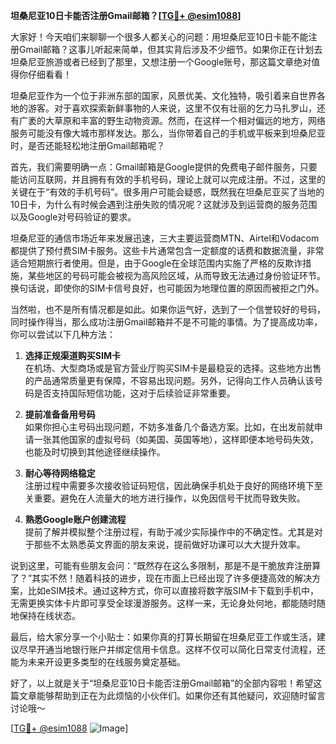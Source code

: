 **坦桑尼亚10日卡能否注册Gmail邮箱？[[TG💪+ @esim1088](https://t.me/s/esim1088)]**

大家好！今天咱们来聊聊一个很多人都关心的问题：用坦桑尼亚10日卡能不能注册Gmail邮箱？这事儿听起来简单，但其实背后涉及不少细节。如果你正在计划去坦桑尼亚旅游或者已经到了那里，又想注册一个Google账号，那这篇文章绝对值得你仔细看看！

坦桑尼亚作为一个位于非洲东部的国家，风景优美、文化独特，吸引着来自世界各地的游客。对于喜欢探索新鲜事物的人来说，这里不仅有壮丽的乞力马扎罗山，还有广袤的大草原和丰富的野生动物资源。然而，在这样一个相对偏远的地方，网络服务可能没有像大城市那样发达。那么，当你带着自己的手机或平板来到坦桑尼亚时，是否还能轻松地注册Gmail邮箱呢？

首先，我们需要明确一点：Gmail邮箱是Google提供的免费电子邮件服务，只要能访问互联网，并且拥有有效的手机号码，理论上就可以完成注册。不过，这里的关键在于“有效的手机号码”。很多用户可能会疑惑，既然我在坦桑尼亚买了当地的10日卡，为什么有时候会遇到注册失败的情况呢？这就涉及到运营商的服务范围以及Google对号码验证的要求。

坦桑尼亚的通信市场近年来发展迅速，三大主要运营商MTN、Airtel和Vodacom都提供了预付费SIM卡服务。这些卡片通常包含一定额度的话费和数据流量，非常适合短期旅行者使用。但是，由于Google在全球范围内实施了严格的反欺诈措施，某些地区的号码可能会被视为高风险区域，从而导致无法通过身份验证环节。换句话说，即使你的SIM卡信号良好，也可能因为地理位置的原因而被拒之门外。

当然啦，也不是所有情况都是如此。如果你运气好，选到了一个信誉较好的号码，同时操作得当，那么成功注册Gmail邮箱并不是不可能的事情。为了提高成功率，你可以尝试以下几种方法：

1. **选择正规渠道购买SIM卡**  
   在机场、大型商场或是官方营业厅购买SIM卡是最稳妥的选择。这些地方出售的产品通常质量更有保障，不容易出现问题。另外，记得向工作人员确认该号码是否支持国际短信功能，这对于后续验证非常重要。

2. **提前准备备用号码**  
   如果你担心主号码出现问题，不妨多准备几个备选方案。比如，在出发前就申请一张其他国家的虚拟号码（如美国、英国等地），这样即便本地号码失效，也能及时切换到其他途径继续操作。

3. **耐心等待网络稳定**  
   注册过程中需要多次接收验证码短信，因此确保手机处于良好的网络环境下至关重要。避免在人流量大的地方进行操作，以免因信号干扰而导致失败。

4. **熟悉Google账户创建流程**  
   提前了解并模拟整个注册过程，有助于减少实际操作中的不确定性。尤其是对于那些不太熟悉英文界面的朋友来说，提前做好功课可以大大提升效率。

说到这里，可能有些朋友会问：“既然存在这么多限制，那是不是干脆放弃注册算了？”其实不然！随着科技的进步，现在市面上已经出现了许多便捷高效的解决方案，比如eSIM技术。通过这种方式，你可以直接将数字版SIM卡下载到手机中，无需更换实体卡片即可享受全球漫游服务。这样一来，无论身处何地，都能随时随地保持在线状态。

最后，给大家分享一个小贴士：如果你真的打算长期留在坦桑尼亚工作或生活，建议尽早开通当地银行账户并绑定信用卡信息。这样不仅可以简化日常支付流程，还能为未来开设更多类型的在线服务奠定基础。

好了，以上就是关于“坦桑尼亚10日卡能否注册Gmail邮箱”的全部内容啦！希望这篇文章能够帮助到正在为此烦恼的小伙伴们。如果你还有其他疑问，欢迎随时留言讨论哦～  

[[TG💪+ @esim1088](https://t.me/s/esim1088) ![Image](https://i.postimg.cc/4NQfJmqS/Snipaste-2025-05-13-00-14-12.png)]